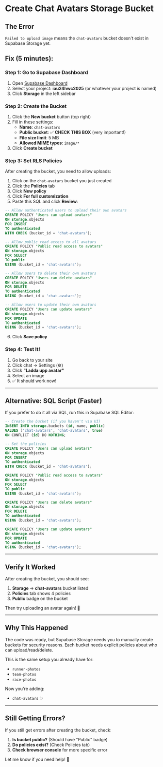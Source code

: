 # Create Chat Avatars Storage Bucket

## The Error

`Failed to upload image` means the `chat-avatars` bucket doesn't exist in Supabase Storage yet.

## Fix (5 minutes):

### Step 1: Go to Supabase Dashboard

1. Open [Supabase Dashboard](https://supabase.com/dashboard)
2. Select your project: **iau24hwc2025** (or whatever your project is named)
3. Click **Storage** in the left sidebar

### Step 2: Create the Bucket

1. Click the **New bucket** button (top right)
2. Fill in these settings:
   - **Name**: `chat-avatars`
   - **Public bucket**: ✅ **CHECK THIS BOX** (very important!)
   - **File size limit**: 5 MB
   - **Allowed MIME types**: `image/*`
3. Click **Create bucket**

### Step 3: Set RLS Policies

After creating the bucket, you need to allow uploads:

1. Click on the `chat-avatars` bucket you just created
2. Click the **Policies** tab
3. Click **New policy**
4. Click **For full customization**
5. Paste this SQL and click **Review**:

```sql
-- Allow authenticated users to upload their own avatars
CREATE POLICY "Users can upload avatars"
ON storage.objects
FOR INSERT
TO authenticated
WITH CHECK (bucket_id = 'chat-avatars');

-- Allow public read access to all avatars
CREATE POLICY "Public read access to avatars"
ON storage.objects
FOR SELECT
TO public
USING (bucket_id = 'chat-avatars');

-- Allow users to delete their own avatars
CREATE POLICY "Users can delete avatars"
ON storage.objects
FOR DELETE
TO authenticated
USING (bucket_id = 'chat-avatars');

-- Allow users to update their own avatars
CREATE POLICY "Users can update avatars"
ON storage.objects
FOR UPDATE
TO authenticated
USING (bucket_id = 'chat-avatars');
```

6. Click **Save policy**

### Step 4: Test It!

1. Go back to your site
2. Click chat → Settings (⚙️)
3. Click **"Ladda upp avatar"**
4. Select an image
5. ✅ It should work now!

---

## Alternative: SQL Script (Faster)

If you prefer to do it all via SQL, run this in Supabase SQL Editor:

```sql
-- Create the bucket (if you haven't via UI)
INSERT INTO storage.buckets (id, name, public)
VALUES ('chat-avatars', 'chat-avatars', true)
ON CONFLICT (id) DO NOTHING;

-- Set the policies
CREATE POLICY "Users can upload avatars"
ON storage.objects
FOR INSERT
TO authenticated
WITH CHECK (bucket_id = 'chat-avatars');

CREATE POLICY "Public read access to avatars"
ON storage.objects
FOR SELECT
TO public
USING (bucket_id = 'chat-avatars');

CREATE POLICY "Users can delete avatars"
ON storage.objects
FOR DELETE
TO authenticated
USING (bucket_id = 'chat-avatars');

CREATE POLICY "Users can update avatars"
ON storage.objects
FOR UPDATE
TO authenticated
USING (bucket_id = 'chat-avatars');
```

---

## Verify It Worked

After creating the bucket, you should see:

1. **Storage** → **chat-avatars** bucket listed
2. **Policies** tab shows 4 policies
3. **Public** badge on the bucket

Then try uploading an avatar again! 🎨

---

## Why This Happened

The code was ready, but Supabase Storage needs you to manually create buckets for security reasons. Each bucket needs explicit policies about who can upload/read/delete.

This is the same setup you already have for:

- `runner-photos`
- `team-photos`
- `race-photos`

Now you're adding:

- `chat-avatars` ✨

---

## Still Getting Errors?

If you still get errors after creating the bucket, check:

1. **Is bucket public?** (Should have "Public" badge)
2. **Do policies exist?** (Check Policies tab)
3. **Check browser console** for more specific error

Let me know if you need help! 🚀


